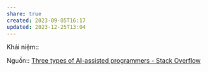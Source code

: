 ```yaml
---
share: true
created: 2023-09-05T16:17
updated: 2023-12-25T13:04
---
```

Khái niệm:: 

Nguồn:: [Three types of AI-assisted programmers - Stack Overflow](https://stackoverflow.blog/2023/12/11/three-types-of-ai-assisted-programmers/)